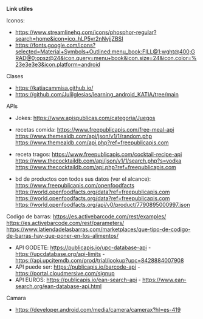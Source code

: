 **Link utiles**

Iconos:
- https://www.streamlinehq.com/icons/phosphor-regular?search=home&icon=ico_hLP5vr2nNvjjZBSI
- https://fonts.google.com/icons?selected=Material+Symbols+Outlined:menu_book:FILL@1;wght@400;GRAD@0;opsz@24&icon.query=menu+book&icon.size=24&icon.color=%23e3e3e3&icon.platform=android

Clases
- https://katiacammisa.github.io/
- https://github.com/JuliIglesias/learning_android_KATIA/tree/main

APIs
- Jokes: https://www.apispublicas.com/categoria/Juegos
- recetas comida:
                  https://www.freepublicapis.com/free-meal-api
                  https://www.themealdb.com/api/json/v1/1/random.php
                  https://www.themealdb.com/api.php?ref=freepublicapis.com

- receta tragos:
                  https://www.freepublicapis.com/cocktail-recipe-api
                  https://www.thecocktaildb.com/api/json/v1/1/search.php?s=vodka
                  https://www.thecocktaildb.com/api.php?ref=freepublicapis.com

- bd de productos con todos sus datos (ver el alcance):
                  https://www.freepublicapis.com/openfoodfacts
                  https://world.openfoodfacts.org/data?ref=freepublicapis.com
                  https://world.openfoodfacts.org/data?ref=freepublicapis.com
                  https://world.openfoodfacts.org/api/v0/product/7790895000997.json


Codigo de barras:
                  https://es.activebarcode.com/rest/examples/
                  https://es.activebarcode.com/rest/parameters/
                  https://www.latiendadelasbarras.com/marketplaces/que-tipo-de-codigo-de-barras-hay-que-poner-en-los-alimentos/
           
  - API GODETE: https://publicapis.io/upc-database-api - https://upcdatabase.org/api-limits - https://api.upcitemdb.com/prod/trial/lookup?upc=8428884007908
  - API puede ser: https://publicapis.io/barcode-api - https://portal.cloudmersive.com/signup
  - API EUROS: https://publicapis.io/ean-search-api - https://www.ean-search.org/ean-database-api.html

Camara
- https://developer.android.com/media/camera/camerax?hl=es-419
  
